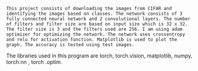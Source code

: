 	This project consists of downloading the images from CIFAR and identifying the images based on classes. The network consists of 3 fully connected neural network and 2 convolutional layers. The number of filters and filter size are based on input size which is 32 x 32. The filter size is 3 and the filters used are 256. I am using adam optimizer for optimizing the network. The network uses crossentropy and relu for activation function. Matplotlib is used to plot the graph. The accuracy is tested using test images. 
The libraries used in this program are torch, torch.vision, matplotlib, numpy, torch.nn , torch .optim.

